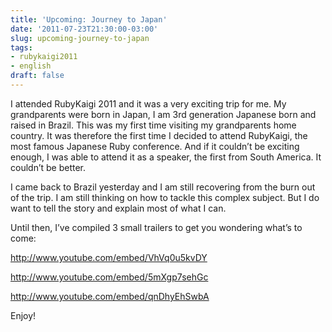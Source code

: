 ```yaml
---
title: 'Upcoming: Journey to Japan'
date: '2011-07-23T21:30:00-03:00'
slug: upcoming-journey-to-japan
tags:
- rubykaigi2011
- english
draft: false
---
```




I attended RubyKaigi 2011 and it was a very exciting trip for me. My grandparents were born in Japan, I am 3rd generation Japanese born and raised in Brazil. This was my first time visiting my grandparents home country. It was therefore the first time I decided to attend RubyKaigi, the most famous Japanese Ruby conference. And if it couldn’t be exciting enough, I was able to attend it as a speaker, the first from South America. It couldn’t be better.

I came back to Brazil yesterday and I am still recovering from the burn out of the trip. I am still thinking on how to tackle this complex subject. But I do want to tell the story and explain most of what I can.

Until then, I’ve compiled 3 small trailers to get you wondering what’s to come:

http://www.youtube.com/embed/VhVq0u5kvDY

http://www.youtube.com/embed/5mXgp7sehGc

http://www.youtube.com/embed/qnDhyEhSwbA

Enjoy!


